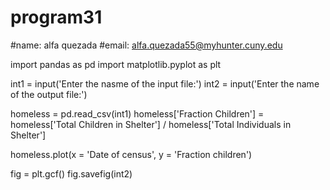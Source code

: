 # program31
#name: alfa quezada
#email: alfa.quezada55@myhunter.cuny.edu

import pandas as pd
import matplotlib.pyplot as plt

int1 = input('Enter the nasme of the input file:')
int2 = input('Enter the name of the output file:')

homeless = pd.read_csv(int1)
homeless['Fraction Children'] = homeless['Total Children in Shelter'] / homeless['Total Individuals in Shelter']

homeless.plot(x = 'Date of census', y = 'Fraction children')

fig = plt.gcf()
fig.savefig(int2)
